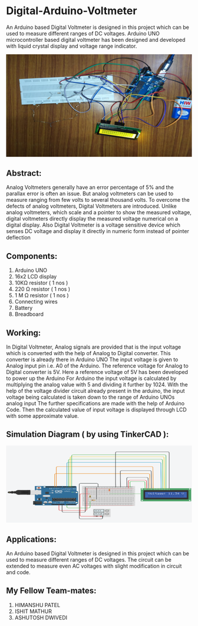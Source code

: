 # Digital-Arduino-Voltmeter

An Arduino based Digital Voltmeter is designed in this project which can be used to measure different ranges of DC voltages. Arduino UNO microcontroller based digital voltmeter has been designed and developed with liquid crystal display and voltage range indicator.

![Sociogram Home Page](https://github.com/GraniteMask/Digital-Arduino-Voltmeter/blob/main/digital_arduino_voltmeter.png?raw=true)

## Abstract:

Analog Voltmeters generally have an error percentage of 5% and the parallax error is often an issue. But analog voltmeters can be used to measure ranging from few volts to several thousand volts.
To overcome the defects of analog voltmeters, Digital Voltmeters are introduced. Unlike analog voltmeters, which scale and a pointer to show the measured voltage, digital voltmeters directly display the measured voltage numerical on a digital display.
Also Digital Voltmeter is a voltage sensitive device which senses DC voltage and display it directly in numeric form instead of pointer deflection

## Components:

1) Arduino UNO
2) 16x2 LCD display
3) 10KΩ resistor ( 1 nos )
4) 220 Ω resistor ( 1 nos )
5) 1 M Ω resistor ( 1 nos )
6) Connecting wires
7) Battery
8) Breadboard

## Working:

In Digital Voltmeter,  Analog signals are provided that is the input voltage which is converted with the help of Analog to Digital converter. This converter is already there in Arduino UNO
The input voltage is given to Analog input pin i.e. A0 of the Arduino. The reference voltage for Analog to Digital converter is 5V.
Here a reference voltage of 5V has been developed to power up the Arduino
For Arduino the input voltage is calculated by multiplying the analog value with 5 and dividing it further by 1024.
With the help of the voltage divider circuit already present in the arduino, the input voltage being calculated is taken down to the range of Arduino UNOs analog input
The further specifications are made with the help of Arduino Code.
Then the calculated value of input voltage is displayed through LCD with some approximate value.

## Simulation Diagram ( by using TinkerCAD ):

![Sociogram Home Page](https://github.com/GraniteMask/Digital-Arduino-Voltmeter/blob/main/simulation.png?raw=true)

## Applications:

An Arduino based Digital Voltmeter is designed in this project which can be used to measure different ranges of DC voltages.
The circuit can be extended to measure even AC voltages with slight modification in circuit and code.

## My Fellow Team-mates:

1) HIMANSHU PATEL 
2) ISHIT MATHUR 
3) ASHUTOSH DWIVEDI 
